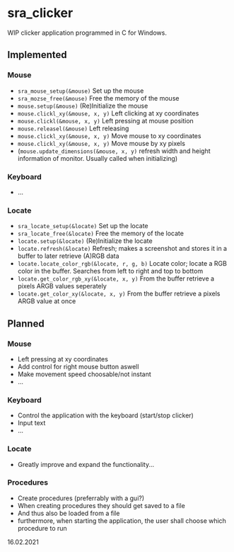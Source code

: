 # sra_clicker
WIP clicker application programmed in C for Windows.
## Implemented
### Mouse
* `sra_mouse_setup(&mouse)` Set up the mouse
* `sra_mozse_free(&mouse)` Free the memory of the mouse
* `mouse.setup(&mouse)` (Re)Initialize the mouse
* `mouse.clickl_xy(&mouse, x, y)` Left clicking at xy coordinates
* `mouse.clickl(&mouse, x, y)` Left pressing at mouse position
* `mouse.releasel(&mouse)` Left releasing
* `mouse.clickl_xy(&mouse, x, y)` Move mouse to xy coordinates
* `mouse.clickl_xy(&mouse, x, y)` Move mouse by xy pixels
* (`mouse.update_dimensions(&mouse, x, y)` refresh width and height information of monitor. Usually called when initializing)
### Keyboard
* ...
### Locate
* `sra_locate_setup(&locate)` Set up the locate
* `sra_locate_free(&locate)` Free the memory of the locate
* `locate.setup(&locate)` (Re)Initialize the locate
* `locate.refresh(&locate)` Refresh; makes a screenshot and stores it in a buffer to later retrieve (A)RGB data
* `locate.locate_color_rgb(&locate, r, g, b)` Locate color; locate a RGB color in the buffer. Searches from left to right and top to bottom
* `locate.get_color_rgb_xy(&locate, x, y)` From the buffer retrieve a pixels ARGB values seperately
* `locate.get_color_xy(&locate, x, y)` From the buffer retrieve a pixels ARGB value at once
## Planned
### Mouse
* Left pressing at xy coordinates
* Add control for right mouse button aswell
* Make movement speed choosable/not instant
* ...
### Keyboard
* Control the application with the keyboard (start/stop clicker)
* Input text
* ...
### Locate
* Greatly improve and expand the functionality...
### Procedures
* Create procedures (preferrably with a gui?)
* When creating procedures they should get saved to a file
* And thus also be loaded from a file
* furthermore, when starting the application, the user shall choose which procedure to run

16.02.2021
